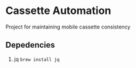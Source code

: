 # Cassette Automation
Project for maintaining mobile cassette consistency

## Depedencies
1. jq `brew install jq`
